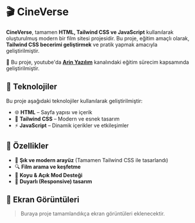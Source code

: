 # 🎬 CineVerse  

**CineVerse**, tamamen **HTML, Tailwind CSS ve JavaScript** kullanılarak oluşturulmuş modern bir film sitesi projesidir. Bu proje, eğitim amaçlı olarak, **Tailwind CSS becerimi geliştirmek** ve pratik yapmak amacıyla geliştirilmiştir.  

📌 Bu proje, youtube'da **[Arin Yazılım](https://www.youtube.com/playlist?list=PL-Hkw4CrSVq-Oc898YeSkcHTAAS2K2S3f)** kanalındaki eğitim sürecim kapsamında geliştirilmiştir.  

## 🚀 Teknolojiler  

Bu proje aşağıdaki teknolojiler kullanılarak geliştirilmiştir:  
- 🌐 **HTML** – Sayfa yapısı ve içerik  
- 🎨 **Tailwind CSS** – Modern ve esnek tasarım  
- ⚡ **JavaScript** – Dinamik içerikler ve etkileşimler  

## 🎥 Özellikler  

- 📌 **Şık ve modern arayüz** (Tamamen Tailwind CSS ile tasarlandı)  
- 🔍 **Film arama ve keşfetme**  
- 🌙 **Koyu & Açık Mod Desteği**  
- 📄 **Duyarlı (Responsive) tasarım**  

## 📸 Ekran Görüntüleri  

> Buraya proje tamamlandıkça ekran görüntüleri eklenecektir.  

